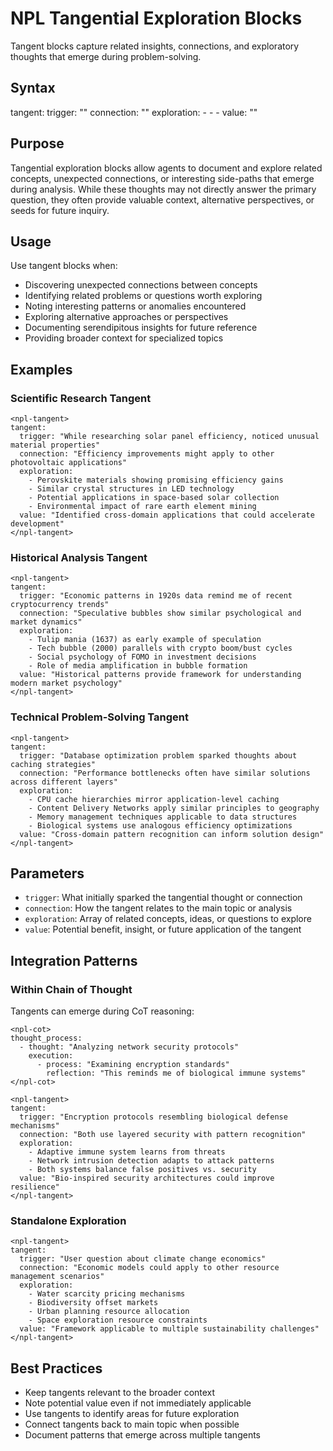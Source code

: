 # NPL Tangential Exploration Blocks
Tangent blocks capture related insights, connections, and exploratory thoughts that emerge during problem-solving.

## Syntax
<npl-tangent>
tangent:
  trigger: "<what sparked this tangential thought>"
  connection: "<how it relates to the main topic>"
  exploration:
    - <related concept or idea 1>
    - <related concept or idea 2>
    - <related concept or idea 3>
  value: "<potential benefit or insight gained>"
</npl-tangent>

## Purpose
Tangential exploration blocks allow agents to document and explore related concepts, unexpected connections, or interesting side-paths that emerge during analysis. While these thoughts may not directly answer the primary question, they often provide valuable context, alternative perspectives, or seeds for future inquiry.

## Usage
Use tangent blocks when:
- Discovering unexpected connections between concepts
- Identifying related problems or questions worth exploring
- Noting interesting patterns or anomalies encountered
- Exploring alternative approaches or perspectives
- Documenting serendipitous insights for future reference
- Providing broader context for specialized topics

## Examples

### Scientific Research Tangent
```example
<npl-tangent>
tangent:
  trigger: "While researching solar panel efficiency, noticed unusual material properties"
  connection: "Efficiency improvements might apply to other photovoltaic applications"
  exploration:
    - Perovskite materials showing promising efficiency gains
    - Similar crystal structures in LED technology
    - Potential applications in space-based solar collection
    - Environmental impact of rare earth element mining
  value: "Identified cross-domain applications that could accelerate development"
</npl-tangent>
```

### Historical Analysis Tangent
```example
<npl-tangent>
tangent:
  trigger: "Economic patterns in 1920s data remind me of recent cryptocurrency trends"
  connection: "Speculative bubbles show similar psychological and market dynamics"
  exploration:
    - Tulip mania (1637) as early example of speculation
    - Tech bubble (2000) parallels with crypto boom/bust cycles
    - Social psychology of FOMO in investment decisions
    - Role of media amplification in bubble formation
  value: "Historical patterns provide framework for understanding modern market psychology"
</npl-tangent>
```

### Technical Problem-Solving Tangent
```example
<npl-tangent>
tangent:
  trigger: "Database optimization problem sparked thoughts about caching strategies"
  connection: "Performance bottlenecks often have similar solutions across different layers"
  exploration:
    - CPU cache hierarchies mirror application-level caching
    - Content Delivery Networks apply similar principles to geography
    - Memory management techniques applicable to data structures
    - Biological systems use analogous efficiency optimizations
  value: "Cross-domain pattern recognition can inform solution design"
</npl-tangent>
```

## Parameters
- `trigger`: What initially sparked the tangential thought or connection
- `connection`: How the tangent relates to the main topic or analysis
- `exploration`: Array of related concepts, ideas, or questions to explore
- `value`: Potential benefit, insight, or future application of the tangent

## Integration Patterns

### Within Chain of Thought
Tangents can emerge during CoT reasoning:
```format
<npl-cot>
thought_process:
  - thought: "Analyzing network security protocols"
    execution:
      - process: "Examining encryption standards"
        reflection: "This reminds me of biological immune systems"
</npl-cot>

<npl-tangent>
tangent:
  trigger: "Encryption protocols resembling biological defense mechanisms"
  connection: "Both use layered security with pattern recognition"
  exploration:
    - Adaptive immune system learns from threats
    - Network intrusion detection adapts to attack patterns
    - Both systems balance false positives vs. security
  value: "Bio-inspired security architectures could improve resilience"
</npl-tangent>
```

### Standalone Exploration
```format
<npl-tangent>
tangent:
  trigger: "User question about climate change economics"
  connection: "Economic models could apply to other resource management scenarios"
  exploration:
    - Water scarcity pricing mechanisms
    - Biodiversity offset markets
    - Urban planning resource allocation
    - Space exploration resource constraints
  value: "Framework applicable to multiple sustainability challenges"
</npl-tangent>
```

## Best Practices
- Keep tangents relevant to the broader context
- Note potential value even if not immediately applicable
- Use tangents to identify areas for future exploration
- Connect tangents back to main topic when possible
- Document patterns that emerge across multiple tangents
